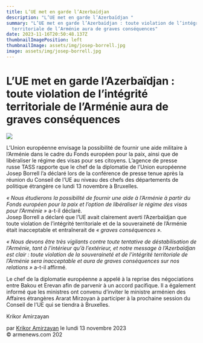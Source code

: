 ```yaml
---
title: L’UE met en garde l’Azerbaïdjan
description: "L’UE met en garde l’Azerbaïdjan "
summary: "L’UE met en garde l’Azerbaïdjan : toute violation de l’intégrité
  territoriale de l’Arménie aura de graves conséquences"
date: 2023-11-16T20:50:48.137Z
thumbnailImagePosition: left
thumbnailImage: assets/img/josep-borrell.jpg
image: assets/img/josep-borrell.jpg
---
```

<!--StartFragment-->

# L’UE met en garde l’Azerbaïdjan : toute violation de l’intégrité territoriale de l’Arménie aura de graves conséquences



![](https://www.armenews.com/IMG/arton109878.jpg)

L’Union européenne envisage la possibilité de fournir une aide militaire à l’Arménie dans le cadre du Fonds européen pour la paix, ainsi que de libéraliser le régime des visas pour ses citoyens. L’agence de presse russe TASS rapporte que le chef de la diplomatie de l’Union européenne Josep Borrell l’a déclaré lors de la conférence de presse tenue après la réunion du Conseil de l’UE au niveau des chefs des départements de politique étrangère ce lundi 13 novembre à Bruxelles.

*« Nous étudierons la possibilité de fournir une aide à l’Arménie à partir du Fonds européen pour la paix et l’option de libéraliser le régime des visas pour l’Arménie »* a-t-il déclaré.\
Josep Borrell a déclaré que l’UE avait clairement averti l’Azerbaïdjan que toute violation de l’intégrité territoriale et de la souveraineté de l’Arménie était inacceptable et entraînerait de *« graves conséquences ».*

*« Nous devons être très vigilants contre toute tentative de déstabilisation de l’Arménie, tant à l’intérieur qu’à l’extérieur, et notre message à l’Azerbaïdjan est clair : toute violation de la souveraineté et de l’intégrité territoriale de l’Arménie sera inacceptable et aura de graves conséquences sur nos relations »* a-t-il affirmé.

Le chef de la diplomatie européenne a appelé à la reprise des négociations entre Bakou et Erevan afin de parvenir à un accord pacifique. Il a également informé que les ministres ont convenu d’inviter le ministre arménien des Affaires étrangères Ararat Mirzoyan à participer à la prochaine session du Conseil de l’UE qui se tiendra à Bruxelles.

Krikor Amirzayan

par [Krikor Amirzayan](https://www.armenews.com/spip.php?page=auteur&id_auteur=33) le lundi 13 novembre 2023\
© armenews.com 202

<!--EndFragment-->